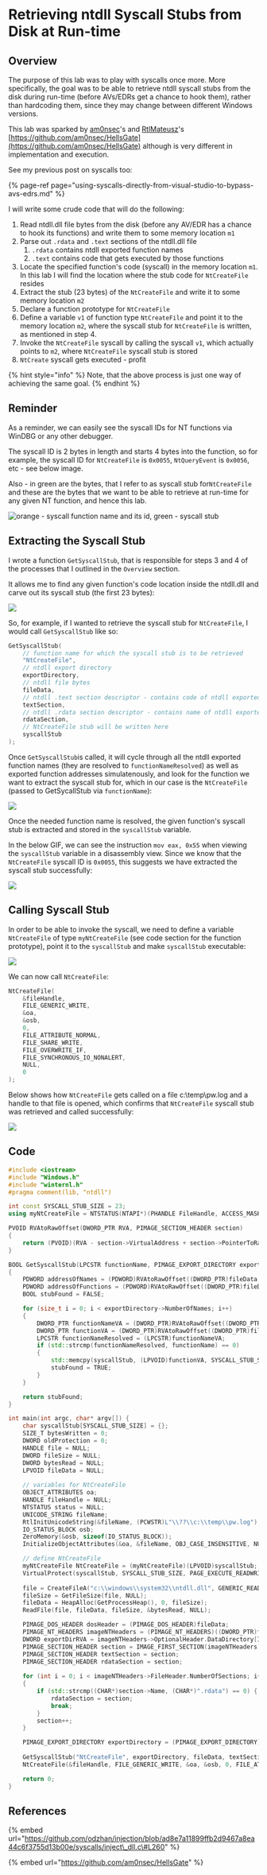 # Retrieving ntdll Syscall Stubs from Disk at Run-time

## Overview

The purpose of this lab was to play with syscalls once more. More specifically, the goal was to be able to retrieve ntdll syscall stubs from the disk during run-time \(before AVs/EDRs get a chance to hook them\), rather than hardcoding them, since they may change between different Windows versions.

This lab was sparked by [am0nsec](https://twitter.com/am0nsec)'s and [RtlMateusz](https://twitter.com/RtlMateusz)'s  
[https://github.com/am0nsec/HellsGate](https://github.com/am0nsec/HellsGate) although is very different in implementation and execution.

See my previous post on syscalls too:

{% page-ref page="using-syscalls-directly-from-visual-studio-to-bypass-avs-edrs.md" %}

I will write some crude code that will do the following:

1. Read ntdll.dll file bytes from the disk \(before any AV/EDR has a chance to hook its functions\) and write them to some memory location `m1`
2. Parse out `.rdata` and  `.text` sections of the ntdll.dll file
   1. `.rdata` contains ntdll exported function names
   2. `.text` contains code that gets executed by those functions
3. Locate the specified function's code \(syscall\) in the memory location `m1`. In this lab I will find the location where the stub code for `NtCreateFile` resides
4. Extract the stub \(23 bytes\) of the `NtCreateFile` and write it to some memory location `m2`
5. Declare a function prototype for `NtCreateFile`
6. Define a variable `v1` of function type `NtCreateFile` and point it to the memory location `m2`, where the syscall stub for `NtCreateFile` is written, as mentioned in step 4.
7. Invoke the `NtCreateFile` syscall by calling the syscall `v1`, which actually points to `m2`, where `NtCreateFile` syscall stub is stored
8. `NtCreate` syscall gets executed - profit

{% hint style="info" %}
Note, that the above process is just one way of achieving the same goal.
{% endhint %}

## Reminder

As a reminder, we can easily see the syscall IDs for NT functions via WinDBG or any other debugger. 

The syscall ID is 2 bytes in length and starts 4 bytes into the function, so for example, the syscall ID for `NtCreateFile` is `0x0055`, `NtQueryEvent` is `0x0056`, etc - see below image. 

Also - in green are the bytes, that I refer to as syscall stub for`NtCreateFile` and these are the bytes that we want to be able to retrieve at run-time for any given NT function, and hence this lab.

![orange - syscall function name and its id, green - syscall stub](../../.gitbook/assets/image%20%28586%29.png)

## Extracting the Syscall Stub

I wrote a function `GetSyscallStub`, that is responsible for steps 3 and 4  of the processes that I outlined in the `Overview` section.

It allows me to find any given function's code location inside the ntdll.dll and carve out its syscall stub \(the first 23 bytes\):

![](../../.gitbook/assets/image%20%28565%29.png)

So, for example, if I wanted to retrieve the syscall stub for `NtCreateFile`, I would call `GetSyscallStub` like so:

```cpp
GetSyscallStub(
    // function name for which the syscall stub is to be retrieved
    "NtCreateFile",
    // ntdll export directory 
    exportDirectory, 
    // ntdll file bytes
    fileData, 
    // ntdll .text section descriptor - contains code of ntdll exported functions. Required for locating NtCreateFile syscall stub
    textSection, 
    // ntdll .rdata section descriptor - contains name of ntdll exported functions.
    rdataSection, 
    // NtCreateFile stub will be written here
    syscallStub
);
```

Once `GetSyscallStub`is called, it will cycle through all the ntdll exported function names \(they are resolved to `functionNameResolved`\) as well as exported function addresses simulatenously, and look for the function we want to extract the syscall stub for, which in our case is the `NtCreateFile` \(passed to GetSycallStub via `functionName`\):

![](../../.gitbook/assets/resolving-function-names.gif)

Once the needed function name is resolved, the given function's syscall stub is extracted and stored in the `syscallStub` variable. 

In the below GIF, we can see the instruction `mov eax, 0x55` when viewing the `syscallStub` variable in a disassembly view. Since we know that the `NtCreateFile` syscall ID is `0x0055`, this suggests we have extracted the syscall stub successfully:

![](../../.gitbook/assets/syscall-stub-found.gif)

## Calling Syscall Stub

In order to be able to invoke the syscall, we need to define a variable `NtCreateFile` of type `myNtCreateFile` \(see code section for the function prototype\), point it to the `syscallStub` and make `syscallStub` executable:

![](../../.gitbook/assets/image%20%28579%29.png)

We can now call `NtCreateFile`:

```cpp
NtCreateFile(
	&fileHandle, 
	FILE_GENERIC_WRITE, 
    &oa, 
    &osb, 
    0, 
    FILE_ATTRIBUTE_NORMAL, 
    FILE_SHARE_WRITE, 
    FILE_OVERWRITE_IF, 
    FILE_SYNCHRONOUS_IO_NONALERT, 
    NULL,
    0
);
```

Below shows how `NtCreateFile` gets called on a file c:\temp\pw.log and a handle to that file is opened, which confirms that `NtCreateFile` syscall stub was retrieved and called successfully:

![](../../.gitbook/assets/calling-syscall-stub.gif)

## Code

```cpp
#include <iostream>
#include "Windows.h"
#include "winternl.h"
#pragma comment(lib, "ntdll")

int const SYSCALL_STUB_SIZE = 23;
using myNtCreateFile = NTSTATUS(NTAPI*)(PHANDLE FileHandle, ACCESS_MASK DesiredAccess, POBJECT_ATTRIBUTES ObjectAttributes, PIO_STATUS_BLOCK IoStatusBlock, PLARGE_INTEGER AllocationSize, ULONG FileAttributes, ULONG ShareAccess, ULONG CreateDisposition, ULONG CreateOptions, PVOID EaBuffer, ULONG EaLength);

PVOID RVAtoRawOffset(DWORD_PTR RVA, PIMAGE_SECTION_HEADER section)
{
	return (PVOID)(RVA - section->VirtualAddress + section->PointerToRawData);
}

BOOL GetSyscallStub(LPCSTR functionName, PIMAGE_EXPORT_DIRECTORY exportDirectory, LPVOID fileData, PIMAGE_SECTION_HEADER textSection, PIMAGE_SECTION_HEADER rdataSection, LPVOID syscallStub)
{
	PDWORD addressOfNames = (PDWORD)RVAtoRawOffset((DWORD_PTR)fileData + *(&exportDirectory->AddressOfNames), rdataSection);
	PDWORD addressOfFunctions = (PDWORD)RVAtoRawOffset((DWORD_PTR)fileData + *(&exportDirectory->AddressOfFunctions), rdataSection);
	BOOL stubFound = FALSE; 

	for (size_t i = 0; i < exportDirectory->NumberOfNames; i++)
	{
		DWORD_PTR functionNameVA = (DWORD_PTR)RVAtoRawOffset((DWORD_PTR)fileData + addressOfNames[i], rdataSection);
		DWORD_PTR functionVA = (DWORD_PTR)RVAtoRawOffset((DWORD_PTR)fileData + addressOfFunctions[i + 1], textSection);
		LPCSTR functionNameResolved = (LPCSTR)functionNameVA;
		if (std::strcmp(functionNameResolved, functionName) == 0)
		{
			std::memcpy(syscallStub, (LPVOID)functionVA, SYSCALL_STUB_SIZE);
			stubFound = TRUE;
		}
	}

	return stubFound;
}

int main(int argc, char* argv[]) {
	char syscallStub[SYSCALL_STUB_SIZE] = {};
	SIZE_T bytesWritten = 0;
	DWORD oldProtection = 0;
	HANDLE file = NULL;
	DWORD fileSize = NULL;
	DWORD bytesRead = NULL;
	LPVOID fileData = NULL;
	
	// variables for NtCreateFile
	OBJECT_ATTRIBUTES oa;
	HANDLE fileHandle = NULL;
	NTSTATUS status = NULL;
	UNICODE_STRING fileName;
	RtlInitUnicodeString(&fileName, (PCWSTR)L"\\??\\c:\\temp\\pw.log");
	IO_STATUS_BLOCK osb;
	ZeroMemory(&osb, sizeof(IO_STATUS_BLOCK));
	InitializeObjectAttributes(&oa, &fileName, OBJ_CASE_INSENSITIVE, NULL, NULL);

	// define NtCreateFile
	myNtCreateFile NtCreateFile = (myNtCreateFile)(LPVOID)syscallStub;
	VirtualProtect(syscallStub, SYSCALL_STUB_SIZE, PAGE_EXECUTE_READWRITE, &oldProtection);
	
	file = CreateFileA("c:\\windows\\system32\\ntdll.dll", GENERIC_READ, FILE_SHARE_READ, NULL, OPEN_EXISTING, FILE_ATTRIBUTE_NORMAL, NULL);
	fileSize = GetFileSize(file, NULL);
	fileData = HeapAlloc(GetProcessHeap(), 0, fileSize);
	ReadFile(file, fileData, fileSize, &bytesRead, NULL);

	PIMAGE_DOS_HEADER dosHeader = (PIMAGE_DOS_HEADER)fileData;
	PIMAGE_NT_HEADERS imageNTHeaders = (PIMAGE_NT_HEADERS)((DWORD_PTR)fileData + dosHeader->e_lfanew);
	DWORD exportDirRVA = imageNTHeaders->OptionalHeader.DataDirectory[IMAGE_DIRECTORY_ENTRY_EXPORT].VirtualAddress;
	PIMAGE_SECTION_HEADER section = IMAGE_FIRST_SECTION(imageNTHeaders);
	PIMAGE_SECTION_HEADER textSection = section;
	PIMAGE_SECTION_HEADER rdataSection = section;
	
	for (int i = 0; i < imageNTHeaders->FileHeader.NumberOfSections; i++) 
	{
		if (std::strcmp((CHAR*)section->Name, (CHAR*)".rdata") == 0) { 
			rdataSection = section;
			break;
		}
		section++;
	}

	PIMAGE_EXPORT_DIRECTORY exportDirectory = (PIMAGE_EXPORT_DIRECTORY)RVAtoRawOffset((DWORD_PTR)fileData + exportDirRVA, rdataSection);
	
	GetSyscallStub("NtCreateFile", exportDirectory, fileData, textSection, rdataSection, syscallStub);
	NtCreateFile(&fileHandle, FILE_GENERIC_WRITE, &oa, &osb, 0, FILE_ATTRIBUTE_NORMAL, FILE_SHARE_WRITE, FILE_OVERWRITE_IF, FILE_SYNCHRONOUS_IO_NONALERT, NULL,	0);

	return 0;
}
```

## References

{% embed url="https://github.com/odzhan/injection/blob/ad8e7a11899ffb2d9467a8ea44c6f3755d13b00e/syscalls/inject\_dll.c\#L260" %}

{% embed url="https://github.com/am0nsec/HellsGate" %}

